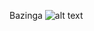 Bazinga
![alt text](https://file.garden/Zm-rK-jl3x2Hb48C/tumblr_07e481f3019c9f9960a9be6d0fac0c35_3db6cf3a_2048.jpg)
